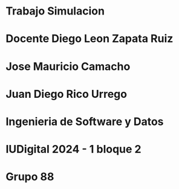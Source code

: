 # Trabajo Simulacion 
# Docente Diego Leon Zapata Ruiz

# Jose Mauricio Camacho
# Juan Diego Rico Urrego


# Ingenieria de Software y Datos
# IUDigital 2024 - 1 bloque 2
# Grupo 88
